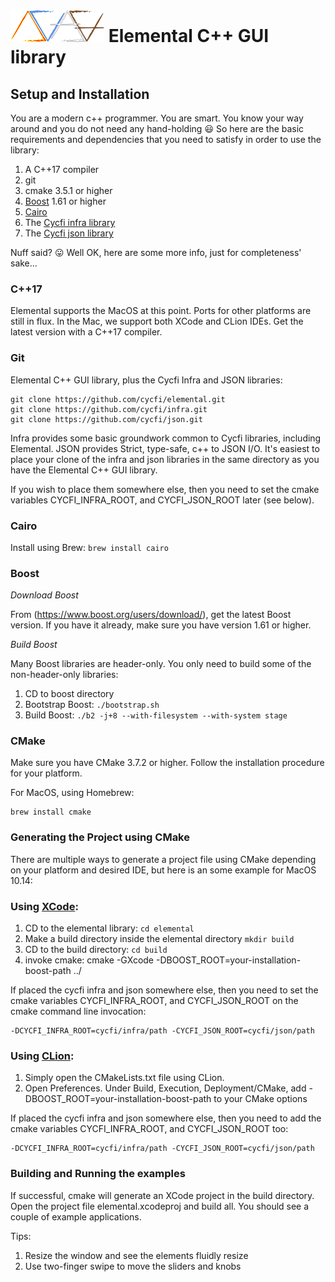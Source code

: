 # ![Elemental-Logo](images/elemental.png) Elemental C++ GUI library

## Setup and Installation

You are a modern c++ programmer. You are smart. You know your way around and
you do not need any hand-holding :smiley: So here are the basic requirements
and dependencies that you need to satisfy in order to use the library:

1. A C++17 compiler
2. git
3. cmake 3.5.1 or higher
4. [Boost](https://www.boost.org/) 1.61 or higher
5. [Cairo](https://cairographics.org/)
6. The [Cycfi infra library](https://github.com/cycfi/infra/)
7. The [Cycfi json library](https://github.com/cycfi/json/)

Nuff said? :stuck_out_tongue: Well OK, here are some more info, just for
completeness' sake...

### C++17

Elemental supports the MacOS at this point. Ports for other platforms are
still in flux. In the Mac, we support both XCode and CLion IDEs. Get the
latest version with a C++17 compiler.

### Git

Elemental C++ GUI library, plus the Cycfi Infra and JSON libraries:

```
git clone https://github.com/cycfi/elemental.git
git clone https://github.com/cycfi/infra.git
git clone https://github.com/cycfi/json.git
```

Infra provides some basic groundwork common to Cycfi libraries, including
Elemental. JSON provides Strict, type-safe, c++ to JSON I/O.  It's easiest to
place your clone of the infra and json libraries in the same directory as
you have the Elemental C++ GUI library.

If you wish to place them somewhere else, then you need to set the cmake
variables CYCFI_INFRA_ROOT, and CYCFI_JSON_ROOT later (see below).

### Cairo

Install using Brew: ```brew install cairo```

### Boost

*Download Boost*

From (https://www.boost.org/users/download/), get the latest Boost version.
If you have it already, make sure you have version 1.61 or higher.

*Build Boost*

Many Boost libraries are header-only. You only need to build some of the
non-header-only libraries:

1. CD to boost directory
2. Bootstrap Boost: ```./bootstrap.sh```
3. Build Boost: ```./b2 -j+8 --with-filesystem --with-system stage```


### CMake

Make sure you have CMake 3.7.2 or higher. Follow the installation procedure
for your platform.

For MacOS, using Homebrew:

```
brew install cmake
```
### Generating the Project using CMake

There are multiple ways to generate a project file using CMake depending on
your platform and desired IDE, but here is an some example for MacOS 10.14:

### Using [XCode](https://developer.apple.com/xcode/):

1. CD to the elemental library: ```cd elemental```
2. Make a build directory inside the elemental directory ```mkdir build```
3. CD to the build directory: ```cd build```
4. invoke cmake: cmake -GXcode -DBOOST_ROOT=your-installation-boost-path ../

If placed the cycfi infra and json somewhere else, then you need to set the
cmake variables CYCFI_INFRA_ROOT, and CYCFI_JSON_ROOT on the cmake command line
invocation:

```
-DCYCFI_INFRA_ROOT=cycfi/infra/path -CYCFI_JSON_ROOT=cycfi/json/path
```

### Using [CLion](https://www.jetbrains.com/clion/):

1. Simply open the CMakeLists.txt file using CLion.
2. Open Preferences. Under Build, Execution, Deployment/CMake, add
   -DBOOST_ROOT=your-installation-boost-path to your CMake options

If placed the cycfi infra and json somewhere else, then you need to add the
cmake variables CYCFI_INFRA_ROOT, and CYCFI_JSON_ROOT too:

```
-DCYCFI_INFRA_ROOT=cycfi/infra/path -CYCFI_JSON_ROOT=cycfi/json/path
```

### Building and Running the examples

If successful, cmake will generate an XCode project in the build directory.
Open the project file elemental.xcodeproj and build all. You should see a
couple of example applications.

Tips:
1. Resize the window and see the elements fluidly resize
2. Use two-finger swipe to move the sliders and knobs
